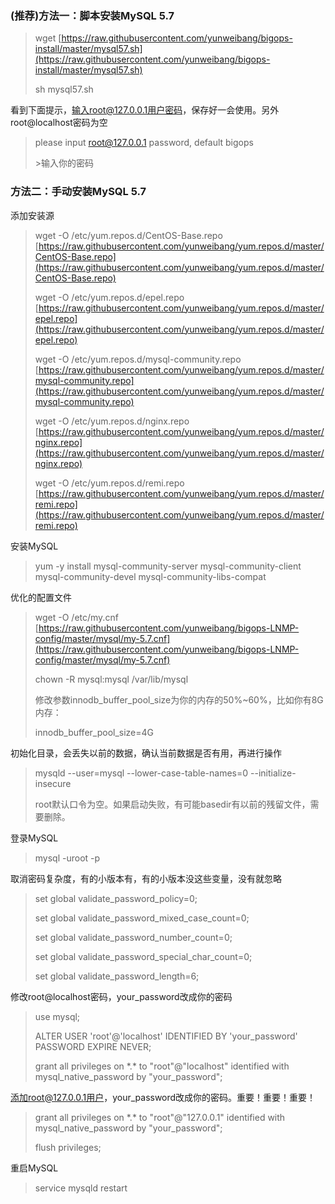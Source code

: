 ### \(推荐\)方法一：脚本安装MySQL 5.7

> wget [https://raw.githubusercontent.com/yunweibang/bigops-install/master/mysql57.sh](https://raw.githubusercontent.com/yunweibang/bigops-install/master/mysql57.sh)
>
> sh mysql57.sh

看到下面提示，输入root@127.0.0.1用户密码，保存好一会使用。另外root@localhost密码为空

> please input root@127.0.0.1 password, default bigops
>
> &gt;输入你的密码

### 方法二：手动安装MySQL 5.7

添加安装源

> wget -O /etc/yum.repos.d/CentOS-Base.repo [https://raw.githubusercontent.com/yunweibang/yum.repos.d/master/CentOS-Base.repo](https://raw.githubusercontent.com/yunweibang/yum.repos.d/master/CentOS-Base.repo)
>
> wget -O /etc/yum.repos.d/epel.repo [https://raw.githubusercontent.com/yunweibang/yum.repos.d/master/epel.repo](https://raw.githubusercontent.com/yunweibang/yum.repos.d/master/epel.repo)
>
> wget -O /etc/yum.repos.d/mysql-community.repo [https://raw.githubusercontent.com/yunweibang/yum.repos.d/master/mysql-community.repo](https://raw.githubusercontent.com/yunweibang/yum.repos.d/master/mysql-community.repo)
>
> wget -O /etc/yum.repos.d/nginx.repo [https://raw.githubusercontent.com/yunweibang/yum.repos.d/master/nginx.repo](https://raw.githubusercontent.com/yunweibang/yum.repos.d/master/nginx.repo)
>
> wget -O /etc/yum.repos.d/remi.repo [https://raw.githubusercontent.com/yunweibang/yum.repos.d/master/remi.repo](https://raw.githubusercontent.com/yunweibang/yum.repos.d/master/remi.repo)

安装MySQL

> yum -y install mysql-community-server mysql-community-client mysql-community-devel mysql-community-libs-compat

优化的配置文件

> wget -O /etc/my.cnf [https://raw.githubusercontent.com/yunweibang/bigops-LNMP-config/master/mysql/my-5.7.cnf](https://raw.githubusercontent.com/yunweibang/bigops-LNMP-config/master/mysql/my-5.7.cnf)
>
> chown -R mysql:mysql /var/lib/mysql
>
> 修改参数innodb\_buffer\_pool\_size为你的内存的50%~60%，比如你有8G内存：
>
> innodb\_buffer\_pool\_size=4G

初始化目录，会丢失以前的数据，确认当前数据是否有用，再进行操作

> mysqld --user=mysql --lower-case-table-names=0 --initialize-insecure
>
> root默认口令为空。如果启动失败，有可能basedir有以前的残留文件，需要删除。

登录MySQL

> mysql -uroot -p

取消密码复杂度，有的小版本有，有的小版本没这些变量，没有就忽略

> set global validate\_password\_policy=0;
>
> set global validate\_password\_mixed\_case\_count=0;
>
> set global validate\_password\_number\_count=0;
>
> set global validate\_password\_special\_char\_count=0;
>
> set global validate\_password\_length=6;

修改root@localhost密码，your\_password改成你的密码

> use mysql;
>
> ALTER USER 'root'@'localhost' IDENTIFIED BY 'your\_password' PASSWORD EXPIRE NEVER;
>
> grant all privileges on \*.\* to "root"@"localhost" identified with mysql\_native\_password by "your\_password";

添加root@127.0.0.1用户，your\_password改成你的密码。重要！重要！重要！

> grant all privileges on \*.\* to "root"@"127.0.0.1" identified with mysql\_native\_password by "your\_password";
>
> flush privileges;

重启MySQL

> service mysqld restart



